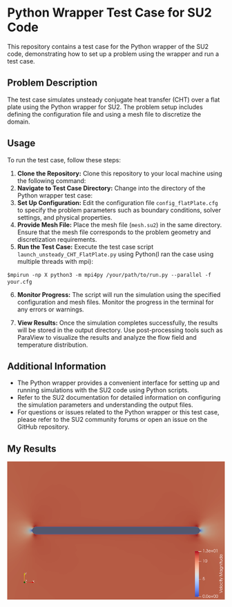 # Python Wrapper Test Case for SU2 Code

This repository contains a test case for the Python wrapper of the SU2 code, demonstrating how to set up a problem using the wrapper and run a test case.

## Problem Description

The test case simulates unsteady conjugate heat transfer (CHT) over a flat plate using the Python wrapper for SU2. The problem setup includes defining the configuration file and using a mesh file to discretize the domain.

## Usage

To run the test case, follow these steps:

1. **Clone the Repository:**
   Clone this repository to your local machine using the following command:
2. **Navigate to Test Case Directory:**
Change into the directory of the Python wrapper test case:
3. **Set Up Configuration:**
Edit the configuration file `config_flatPlate.cfg` to specify the problem parameters such as boundary conditions, solver settings, and physical properties.
4. **Provide Mesh File:**
Place the mesh file (`mesh.su2`) in the same directory. Ensure that the mesh file corresponds to the problem geometry and discretization requirements.
5. **Run the Test Case:**
Execute the test case script `launch_unsteady_CHT_FlatPlate.py` using Python(I ran the case using multiple threads with mpi):
```
$mpirun -np X python3 -m mpi4py /your/path/to/run.py --parallel -f your.cfg
```
6. **Monitor Progress:**
The script will run the simulation using the specified configuration and mesh files. Monitor the progress in the terminal for any errors or warnings.

7. **View Results:**
Once the simulation completes successfully, the results will be stored in the output directory. Use post-processing tools such as ParaView to visualize the results and analyze the flow field and temperature distribution.

## Additional Information

- The Python wrapper provides a convenient interface for setting up and running simulations with the SU2 code using Python scripts.
- Refer to the SU2 documentation for detailed information on configuring the simulation parameters and understanding the output files.
- For questions or issues related to the Python wrapper or this test case, please refer to the SU2 community forums or open an issue on the GitHub repository.

## My Results
![Velocity in x-direction](velocity.png)
